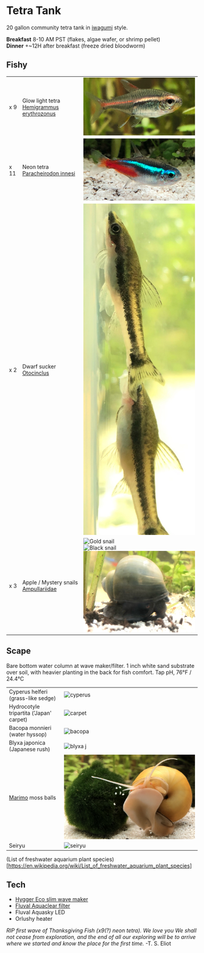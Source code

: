 # Tetra Tank

20 gallon community tetra tank in [iwagumi](https://duckduckgo.com/?q=iwagumi&iax=images&ia=images) style.  

**Breakfast** 8-10 AM PST (flakes, algae wafer, or shrimp pellet)  
**Dinner** +~12H after breakfast (freeze dried bloodworm)

## Fishy

||||
| --- | --- | --- |
|x 9 | Glow light tetra [Hemigrammus erythrozonus](https://en.wikipedia.org/wiki/Hemigrammus_erythrozonus) | ![Glowie](./aquarium/glowie.png) |
|x 11 | Neon tetra [Paracheirodon innesi](https://en.wikipedia.org/wiki/Neon_tetra) | ![Neon](./aquarium/neon.png) |
|x 2 | Dwarf sucker [Otocinclus](https://en.wikipedia.org/wiki/Otocinclus) | ![Oto](./aquarium/oto.png) |
|x 3 | Apple / Mystery snails [Ampullariidae](https://en.wikipedia.org/wiki/Ampullariidae) | ![Gold snail](./aquarium/goldSnail.png) <br> ![Black snail](./aquarium/blackSnail.png) <br> ![Blue snail](./aquarium/blueSnail.png) |

## Scape

Bare bottom water column at wave maker/filter. 1 inch white sand substrate over soil, with heavier planting in the back for fish comfort.
Tap pH, 76°F / 24.4°C

|||
| --- | --- |
| Cyperus helferi (grass-like sedge) | ![cyperus](./aquarium/cyperus.png) |
| Hydrocotyle tripartita ('Japan' carpet) | ![carpet](./aquarium/tripartita.png) |
| Bacopa monnieri (water hyssop) | ![bacopa](./aquarium/bacopa.png) |
| Blyxa japonica (Japanese rush) | ![blyxa j](./aquarium/blyxa.png) |
| [Marimo](https://en.wikipedia.org/wiki/Marimo) moss balls | ![Marimo](./aquarium/marimo.png) |
| Seiryu | ![seiryu](hadouken.png) |

(List of freshwater aquarium plant species)[https://en.wikipedia.org/wiki/List_of_freshwater_aquarium_plant_species]

## Tech
* [Hygger Eco slim wave maker](https://github.com/rsairu/howto/blob/main/hygger_eco_slim.md)
* [Fluval Aquaclear filter](https://github.com/rsairu/howto/blob/main/fluval_aquaclear_powerfilter.md)
* Fluval Aquasky LED
* Orlushy heater

*RIP first wave of Thanksgiving Fish (x9(?) neon tetra). We love you*
*We shall not cease from exploration, and the end of all our exploring will be to arrive where we started and know the place for the first time.* -T. S. Eliot
